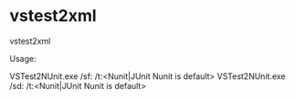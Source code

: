 vstest2xml
==========

vstest2xml

Usage:

VSTest2NUnit.exe /sf:<SourceFile> /t:<Nunit|JUnit Nunit is default>
VSTest2NUnit.exe /sd:<SourceDir> /t:<Nunit|JUnit Nunit is default>